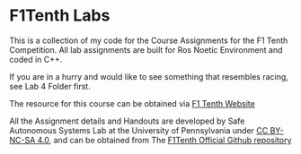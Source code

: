 # F1Tenth Labs 
 This is a collection of my code for the Course Assignments for the F1 Tenth Competition. All lab assignments are built for Ros Noetic Environment and coded in C++.    
 
 If you are in a hurry and would like to see something that resembles racing, see Lab 4 Folder first.   
 
The resource for this course can be obtained via [F1 Tenth Website](https://f1tenth.org/learn.html)  

All the Assignment details and Handouts are developed by Safe Autonomous Systems Lab at the University of Pennsylvania under [CC BY-NC-SA 4.0](https://creativecommons.org/licenses/by-nc-sa/4.0/), and can be obtained from  The [F1Tenth Official Github repository](https://github.com/f1tenth/f1tenth_labs)
